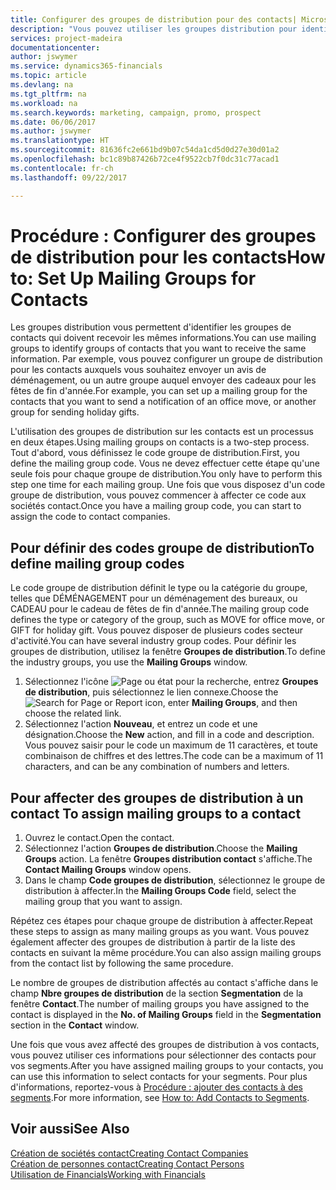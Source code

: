 ```yaml
---
title: Configurer des groupes de distribution pour des contacts| Microsoft Docs
description: "Vous pouvez utiliser les groupes distribution pour identifier les groupes contacts qui doivent recevoir les mêmes informations, par exemple, pour une campagne marketing ou une promotion."
services: project-madeira
documentationcenter: 
author: jswymer
ms.service: dynamics365-financials
ms.topic: article
ms.devlang: na
ms.tgt_pltfrm: na
ms.workload: na
ms.search.keywords: marketing, campaign, promo, prospect
ms.date: 06/06/2017
ms.author: jswymer
ms.translationtype: HT
ms.sourcegitcommit: 81636fc2e661bd9b07c54da1cd5d0d27e30d01a2
ms.openlocfilehash: bc1c89b87426b72ce4f9522cb7f0dc31c77acad1
ms.contentlocale: fr-ch
ms.lasthandoff: 09/22/2017

---
```

# <a name="how-to-set-up-mailing-groups-for-contacts"></a><span data-ttu-id="4434a-103">Procédure : Configurer des groupes de distribution pour les contacts</span><span class="sxs-lookup"><span data-stu-id="4434a-103">How to: Set Up Mailing Groups for Contacts</span></span>
<span data-ttu-id="4434a-104">Les groupes distribution vous permettent d'identifier les groupes de contacts qui doivent recevoir les mêmes informations.</span><span class="sxs-lookup"><span data-stu-id="4434a-104">You can use mailing groups to identify groups of contacts that you want to receive the same information.</span></span> <span data-ttu-id="4434a-105">Par exemple, vous pouvez configurer un groupe de distribution pour les contacts auxquels vous souhaitez envoyer un avis de déménagement, ou un autre groupe auquel envoyer des cadeaux pour les fêtes de fin d'année.</span><span class="sxs-lookup"><span data-stu-id="4434a-105">For example, you can set up a mailing group for the contacts that you want to send a notification of an office move, or another group for sending holiday gifts.</span></span>

<span data-ttu-id="4434a-106">L'utilisation des groupes de distribution sur les contacts est un processus en deux étapes.</span><span class="sxs-lookup"><span data-stu-id="4434a-106">Using mailing groups on contacts is a two-step process.</span></span> <span data-ttu-id="4434a-107">Tout d'abord, vous définissez le code groupe de distribution.</span><span class="sxs-lookup"><span data-stu-id="4434a-107">First, you define the mailing group code.</span></span> <span data-ttu-id="4434a-108">Vous ne devez effectuer cette étape qu'une seule fois pour chaque groupe de distribution.</span><span class="sxs-lookup"><span data-stu-id="4434a-108">You only have to perform this step one time for each mailing group.</span></span> <span data-ttu-id="4434a-109">Une fois que vous disposez d'un code groupe de distribution, vous pouvez commencer à affecter ce code aux sociétés contact.</span><span class="sxs-lookup"><span data-stu-id="4434a-109">Once you have a mailing group code, you can start to assign the code to contact companies.</span></span>

## <a name="to-define-mailing-group-codes"></a><span data-ttu-id="4434a-110">Pour définir des codes groupe de distribution</span><span class="sxs-lookup"><span data-stu-id="4434a-110">To define mailing group codes</span></span>
<span data-ttu-id="4434a-111">Le code groupe de distribution définit le type ou la catégorie du groupe, telles que DÉMÉNAGEMENT pour un déménagement des bureaux, ou CADEAU pour le cadeau de fêtes de fin d'année.</span><span class="sxs-lookup"><span data-stu-id="4434a-111">The mailing group code defines the type or category of the group, such as MOVE for office move, or GIFT for holiday gift.</span></span> <span data-ttu-id="4434a-112">Vous pouvez disposer de plusieurs codes secteur d'activité.</span><span class="sxs-lookup"><span data-stu-id="4434a-112">You can have several industry group codes.</span></span> <span data-ttu-id="4434a-113">Pour définir les groupes de distribution, utilisez la fenêtre **Groupes de distribution**.</span><span class="sxs-lookup"><span data-stu-id="4434a-113">To define the industry groups, you use the **Mailing Groups** window.</span></span>

1. <span data-ttu-id="4434a-114">Sélectionnez l'icône ![Page ou état pour la recherche](media/ui-search/search_small.png "Page ou état pour la recherche"), entrez **Groupes de distribution**, puis sélectionnez le lien connexe.</span><span class="sxs-lookup"><span data-stu-id="4434a-114">Choose the ![Search for Page or Report](media/ui-search/search_small.png "Search for Page or Report icon") icon, enter **Mailing Groups**, and then choose the related link.</span></span>
2. <span data-ttu-id="4434a-115">Sélectionnez l'action **Nouveau**, et entrez un code et une désignation.</span><span class="sxs-lookup"><span data-stu-id="4434a-115">Choose the **New** action, and fill in a code and description.</span></span> <span data-ttu-id="4434a-116">Vous pouvez saisir pour le code un maximum de 11 caractères, et toute combinaison de chiffres et des lettres.</span><span class="sxs-lookup"><span data-stu-id="4434a-116">The code can be a maximum of 11 characters, and can be any combination of numbers and letters.</span></span>

## <span data-ttu-id="4434a-117"><a name="AssignMailGroupContact"></a> Pour affecter des groupes de distribution à un contact</span><span class="sxs-lookup"><span data-stu-id="4434a-117"><a name="AssignMailGroupContact"></a> To assign mailing groups to a contact</span></span>
1. <span data-ttu-id="4434a-118">Ouvrez le contact.</span><span class="sxs-lookup"><span data-stu-id="4434a-118">Open the contact.</span></span>
2. <span data-ttu-id="4434a-119">Sélectionnez l'action **Groupes de distribution**.</span><span class="sxs-lookup"><span data-stu-id="4434a-119">Choose the **Mailing Groups** action.</span></span> <span data-ttu-id="4434a-120">La fenêtre **Groupes distribution contact** s'affiche.</span><span class="sxs-lookup"><span data-stu-id="4434a-120">The **Contact Mailing Groups** window opens.</span></span>
3. <span data-ttu-id="4434a-121">Dans le champ **Code groupes de distribution**, sélectionnez le groupe de distribution à affecter.</span><span class="sxs-lookup"><span data-stu-id="4434a-121">In the **Mailing Groups Code** field, select the mailing group that you want to assign.</span></span>

<span data-ttu-id="4434a-122">Répétez ces étapes pour chaque groupe de distribution à affecter.</span><span class="sxs-lookup"><span data-stu-id="4434a-122">Repeat these steps to assign as many mailing groups as you want.</span></span> <span data-ttu-id="4434a-123">Vous pouvez également affecter des groupes de distribution à partir de la liste des contacts en suivant la même procédure.</span><span class="sxs-lookup"><span data-stu-id="4434a-123">You can also assign mailing groups from the contact list by following the same procedure.</span></span>

<span data-ttu-id="4434a-124">Le nombre de groupes de distribution affectés au contact s'affiche dans le champ **Nbre groupes de distribution** de la section **Segmentation** de la fenêtre **Contact**.</span><span class="sxs-lookup"><span data-stu-id="4434a-124">The number of mailing groups you have assigned to the contact is displayed in the **No. of Mailing Groups** field in the **Segmentation** section in the **Contact** window.</span></span>

<span data-ttu-id="4434a-125">Une fois que vous avez affecté des groupes de distribution à vos contacts, vous pouvez utiliser ces informations pour sélectionner des contacts pour vos segments.</span><span class="sxs-lookup"><span data-stu-id="4434a-125">After you have assigned mailing groups to your contacts, you can use this information to select contacts for your segments.</span></span> <span data-ttu-id="4434a-126">Pour plus d'informations, reportez-vous à [Procédure : ajouter des contacts à des segments](marketing-add-contact-segment.md).</span><span class="sxs-lookup"><span data-stu-id="4434a-126">For more information, see [How to: Add Contacts to Segments](marketing-add-contact-segment.md).</span></span>

## <a name="see-also"></a><span data-ttu-id="4434a-127">Voir aussi</span><span class="sxs-lookup"><span data-stu-id="4434a-127">See Also</span></span>
[<span data-ttu-id="4434a-128">Création de sociétés contact</span><span class="sxs-lookup"><span data-stu-id="4434a-128">Creating Contact Companies</span></span>](marketing-create-contact-companies.md)  
[<span data-ttu-id="4434a-129">Création de personnes contact</span><span class="sxs-lookup"><span data-stu-id="4434a-129">Creating Contact Persons</span></span>](marketing-create-contact-persons.md)  
[<span data-ttu-id="4434a-130">Utilisation de Financials</span><span class="sxs-lookup"><span data-stu-id="4434a-130">Working with Financials</span></span>](ui-work-product.md)

